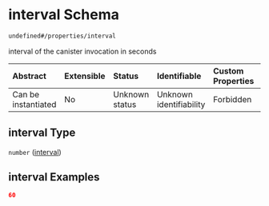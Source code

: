 # interval Schema

```txt
undefined#/properties/interval
```

interval of the canister invocation in seconds

| Abstract            | Extensible | Status         | Identifiable            | Custom Properties | Additional Properties | Access Restrictions | Defined In                                                                   |
| :------------------ | :--------- | :------------- | :---------------------- | :---------------- | :-------------------- | :------------------ | :--------------------------------------------------------------------------- |
| Can be instantiated | No         | Unknown status | Unknown identifiability | Forbidden         | Allowed               | none                | [event\_indexer.json\*](../../out/event_indexer.json "open original schema") |

## interval Type

`number` ([interval](event_indexer-properties-interval.md))

## interval Examples

```json
60
```
